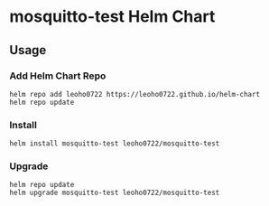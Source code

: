 # mosquitto-test Helm Chart

## Usage

### Add Helm Chart Repo

```shell
helm repo add leoho0722 https://leoho0722.github.io/helm-chart
helm repo update
```

### Install

```shell
helm install mosquitto-test leoho0722/mosquitto-test
```

### Upgrade

```shell
helm repo update
helm upgrade mosquitto-test leoho0722/mosquitto-test
```
